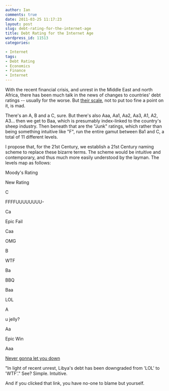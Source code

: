 ```yaml
---
author: Ian
comments: true
date: 2011-03-25 11:17:23
layout: post
slug: debt-rating-for-the-internet-age
title: Debt Rating for the Internet Age
wordpress_id: 11513
categories:

- Internet
tags:
- Debt Rating
- Economics
- Finance
- Internet
---
```


With the recent financial crisis, and unrest in the Middle East and north Africa, there has been much talk in the news of changes to countries' debt ratings -- usually for the worse.  But [their scale](http://en.wikipedia.org/wiki/Moody's#Long-term_obligation_ratings), not to put too fine a point on it, is mad.

There's an A, B and a C, sure. But there's also Aaa, Aa1, Aa2, Aa3, A1, A2, A3... then we get to Baa, which is presumably index-linked to the country's sheep industry. Then beneath that are the "Junk" ratings, which rather than being something intuitive like "F", run the entire gamut between Ba1 and C, a total of 11 different levels.

I propose that, for the 21st Century, we establish a 21st Century naming scheme to replace these bizarre terms. The scheme would be intuitive and contemporary, and thus much more easily understood by the layman. The levels map as follows:

Moody's Rating

New Rating

  

C

FFFFUUUUUUUU-

  

Ca

Epic Fail

  

Caa

OMG

  

B

WTF

  

Ba

BBQ

  

Baa

LOL

  

A

u jelly?

  

Aa

Epic Win

  

Aaa

[Never gonna let you down](http://www.youtube.com/watch?v=oHg5SJYRHA0)

"In light of recent unrest, Libya's debt has been downgraded from 'LOL' to 'WTF'." See? Simple. Intuitive.

And if you clicked that link, you have no-one to blame but yourself.  


